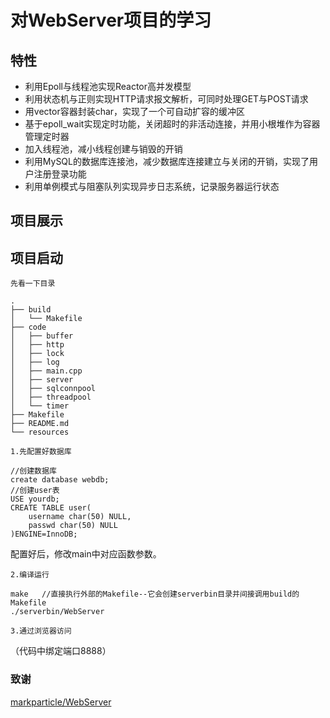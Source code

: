 # 对WebServer项目的学习
## 特性
- 利用Epoll与线程池实现Reactor高并发模型
- 利用状态机与正则实现HTTP请求报文解析，可同时处理GET与POST请求
- 用vector容器封装char，实现了一个可自动扩容的缓冲区
- 基于epoll_wait实现定时功能，关闭超时的非活动连接，并用小根堆作为容器管理定时器
- 加入线程池，减小线程创建与销毁的开销
- 利用MySQL的数据库连接池，减少数据库连接建立与关闭的开销，实现了用户注册登录功能
- 利用单例模式与阻塞队列实现异步日志系统，记录服务器运行状态
  
## 项目展示

## 项目启动
`先看一下目录`
```
.
├── build
│   └── Makefile
├── code
│   ├── buffer
│   ├── http
│   ├── lock
│   ├── log
│   ├── main.cpp
│   ├── server
│   ├── sqlconnpool
│   ├── threadpool
│   └── timer
├── Makefile
├── README.md
└── resources
```

`1.先配置好数据库`
```
//创建数据库
create database webdb;
//创建user表
USE yourdb;
CREATE TABLE user(
    username char(50) NULL,
    passwd char(50) NULL
)ENGINE=InnoDB;
```
配置好后，修改main中对应函数参数。

`2.编译运行`
```
make   //直接执行外部的Makefile--它会创建serverbin目录并间接调用build的Makefile
./serverbin/WebServer
```
`3.通过浏览器访问`

（代码中绑定端口8888）



### 致谢

[markparticle/WebServer](https://github.com/markparticle/WebServer)

